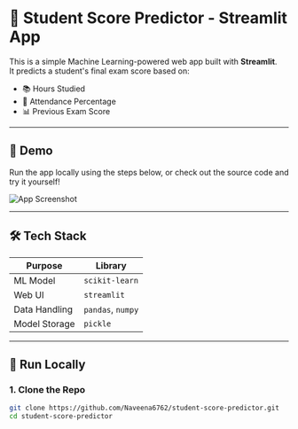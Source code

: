 # 🎯 Student Score Predictor - Streamlit App

This is a simple Machine Learning-powered web app built with **Streamlit**.  
It predicts a student's final exam score based on:

- 📚 Hours Studied  
- 📅 Attendance Percentage  
- 📊 Previous Exam Score  

---

## 🚀 Demo

Run the app locally using the steps below, or check out the source code and try it yourself!

![App Screenshot](screenshot.png) <!-- Replace with your actual screenshot if available -->

---

## 🛠️ Tech Stack

| Purpose            | Library        |
|--------------------|----------------|
| ML Model           | `scikit-learn` |
| Web UI             | `streamlit`    |
| Data Handling      | `pandas`, `numpy` |
| Model Storage      | `pickle`       |

---

## 🧪 Run Locally

### 1. Clone the Repo

```bash
git clone https://github.com/Naveena6762/student-score-predictor.git
cd student-score-predictor
